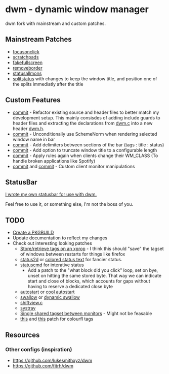 # dwm - dynamic window manager

dwm fork with mainstream and custom patches.

## Mainstream Patches
 - [focusonclick](https://github.com/buckley-w-david/dwm/commit/4925f0387f27b7dcd1275a487839ea0dbba5ac76)
 - [scratchpads](https://github.com/buckley-w-david/dwm/commit/9b2003c3a99386e314ce705166c962ebcca39309)
 - [fakefullscreen](https://github.com/buckley-w-david/dwm/commit/3bde615344a1c40acda00421d2ffd25e26a5eb05)
 - [removeborder](https://github.com/buckley-w-david/dwm/commit/d2d65e3098edb419ad5fe6d84a8e28bc2dbe5366)
 - [statusallmons](https://github.com/buckley-w-david/dwm/commit/a53eec7a5c050df0f21b58db7ae97c7759cb0901)
 - [splitstatus](https://github.com/buckley-w-david/dwm/commit/9e60c9276734074c5047f97f1dd2abbfec4848e1) with changes to keep the window title, and position one of the splits immediatly after the title

## Custom Features
 - [commit](https://github.com/buckley-w-david/dwm/commit/5de4dd4fd97ac6672077affd8ed2745bf99fe497) - Refactor existing source and header files to better match my development setup. This mainly consisdes of adding include guards to header files and extracting the declarations from [dwm.c](dwm.c) into a new header [dwm.h](dwm.h).
 - [commit](https://github.com/buckley-w-david/dwm/commit/362089a79df52b7cb156b0cd7c4307d09180e390) - Unconditionally use SchemeNorm when rendering selected window name in bar
 - [commit](https://github.com/buckley-w-david/dwm/commit/9e60c9276734074c5047f97f1dd2abbfec4848e1) - Add delimiters between sections of the bar (tags : title : status)
 - [commit](https://github.com/buckley-w-david/dwm/commit/9e60c9276734074c5047f97f1dd2abbfec4848e1) - Add option to truncate window title to a configurable length
 - [commit](https://github.com/buckley-w-david/dwm/commit/64db9b4f96547f70b4ce5470b31942f7c0570401) - Apply rules again when clients change their WM\_CLASS (To handle broken applications like Spotify)
 - [commit](https://github.com/buckley-w-david/dwm/commit/92b49a1f06fb7ff47aabb1d203d93fa5a755f739) and [commit](https://github.com/buckley-w-david/dwm/commit/ee26efbfa30b6f6f51b9d60124ccb57527ae42a3) - Custom client monitor manipulations

## StatusBar
[I wrote my own statusbar for use with dwm.](https://github.com/buckley-w-david/statusbar)

Feel free to use it, or something else, I'm not the boss of you.

## TODO
 * [Create a PKGBUILD](https://bitbucket.org/jokerboy/dwm/raw/0b70c4351b887fbfdb5d694ce4451d52ad9e9422/PKGBUILD)
 * Update documentation to reflect my changes
 * Check out interesting looking patches
   - [Store/retrieve tags on an xprop](https://bitbucket.org/jokerboy/dwm/src/master/14-dwm-6.0-remember-tags.diff) - I think this should "save" the tagset of windows between restarts for things like firefox
   - [status2d](https://dwm.suckless.org/patches/status2d/) or [colored status text](https://dwm.suckless.org/patches/statuscolors/) for fancier status.
   - [statuscmd](https://dwm.suckless.org/patches/statuscmd/) for interative status
     - Add a patch to the "what block did you click" loop, set on bye, unset on hitting the same stored byte. That way we can indicate start and close of blocks, which accounts for gaps without having to reserve a dedicated close byte
   - [autostart](https://dwm.suckless.org/patches/autostart/) or [cool autostart](https://dwm.suckless.org/patches/cool_autostart/)
   - [swallow](https://dwm.suckless.org/patches/swallow/) or [dynamic swallow](https://dwm.suckless.org/patches/dynamicswallow/)
   - [shiftview.c](https://lists.suckless.org/dev/att-7590/shiftview.c)
   - [systray](https://dwm.suckless.org/patches/systray/)
   - [Single shared tagset between monitors](https://dwm.suckless.org/patches/single_tagset/) - Might not be feasable
   - [this](https://github.com/fitrh/dwm/commit/d139433339ed9289293d7353c279052d7fe3507e) and [this](https://github.com/fitrh/dwm/commit/4e8cc1d41979ab729229940bd85825326d9c66ba) patch for colourfl tags

## Resources

### Other configs (inspiration)
 * https://github.com/lukesmithxyz/dwm
 * https://github.com/fitrh/dwm

